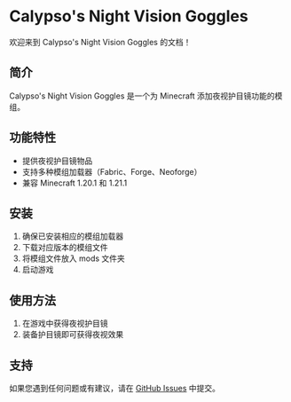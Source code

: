 # Calypso's Night Vision Goggles

欢迎来到 Calypso's Night Vision Goggles 的文档！

## 简介

Calypso's Night Vision Goggles 是一个为 Minecraft 添加夜视护目镜功能的模组。

## 功能特性

- 提供夜视护目镜物品
- 支持多种模组加载器（Fabric、Forge、Neoforge）
- 兼容 Minecraft 1.20.1 和 1.21.1

## 安装

1. 确保已安装相应的模组加载器
2. 下载对应版本的模组文件
3. 将模组文件放入 mods 文件夹
4. 启动游戏

## 使用方法

1. 在游戏中获得夜视护目镜
2. 装备护目镜即可获得夜视效果

## 支持

如果您遇到任何问题或有建议，请在 [GitHub Issues](https://github.com/CalypsoNebula/CalypsosNightVisionGoggles/issues) 中提交。

